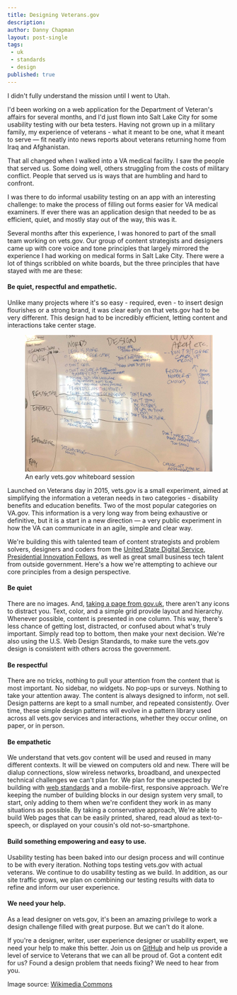 ```yaml
---
title: Designing Veterans.gov
description:
author: Danny Chapman
layout: post-single
tags:
 - uk
 - standards
 - design
published: true
---
```


<div markdown="1">

I didn't fully understand the mission until I went to Utah.

I'd been working on a web application for the Department of Veteran's affairs for several months, and I'd just flown into Salt Lake City for some usability testing with our beta testers. Having not grown up in a military family, my experience of veterans - what it meant to be one, what it meant to serve — fit neatly into news reports about veterans returning home from Iraq and Afghanistan.

<!--more-->

That all changed when I walked into a VA medical facility. I saw the people that served us. Some doing well, others struggling from the costs of military conflict. People that served us is ways that are humbling and hard to confront.

I was there to do informal usability testing on an app with an interesting challenge: to make the process of filling out forms easier for VA medical examiners. If ever there was an application design that needed to be as efficient, quiet, and mostly stay out of the way, this was it.

Several months after this experience, I was honored to part of the small team working on vets.gov. Our group of content strategists and designers came up with core voice and tone principles that largely mirrored the experience I had working on medical forms in Salt Lake City. There were a lot of things scribbled on white boards, but the three principles that have stayed with me are these:

#### Be quiet, respectful and empathetic.

Unlike many projects where it's so easy - required, even - to insert design flourishes or a strong brand, it was clear early on that vets.gov had to be very different. This design had to be incredibly efficient, letting content and interactions take center stage.

</div>

<div markdown="0">

<figure>
  <img src="/assets/images/content/posts/whiteboard.jpg" alt="Caption to image">
<figcaption>
  An early vets.gov whiteboard session
</figcaption>
</figure>

</div>

<div markdown="1">

Launched on Veterans day in 2015, vets.gov is a small experiment, aimed at simplifying the information a veteran needs in two categories - disability benefits and education benefits. Two of the most popular categories on VA.gov. This information is a very long way from being exhaustive or definitive, but it is a start in a new direction — a very public experiment in how the VA can communicate in an agile, simple and clear way.

We're building this with talented team of content strategists and problem solvers, designers and coders from the [United State Digital Service](https://www.whitehouse.gov/digital/united-states-digital-service), [Presidential Innovation Fellows](http://pif.gov), as well as great small business tech talent from outside government. Here's a how we're attempting to achieve our core principles from a design perspective.

#### Be quiet

There are no images. And, [taking a page from gov.uk](https://gds.blog.gov.uk/2013/06/18/retiring-our-icons/), there aren't any icons to distract you. Text, color, and a simple grid provide layout and hierarchy. Whenever possible, content is presented in one column. This way, there's less chance of getting lost, distracted, or confused about what's truly important. Simply read top to bottom, then make your next decision. We're also using the U.S. Web Design Standards, to make sure the vets.gov design is consistent with others across the government.

#### Be respectful

There are no tricks, nothing to pull your attention from the content that is most important. No sidebar, no widgets. No pop-ups or surveys. Nothing to take your attention away. The content is always designed to inform, not sell. Design patterns are kept to a small number, and repeated consistently. Over time, these simple design patterns will evolve in a pattern library used across all vets.gov services and interactions, whether they occur online, on paper, or in person.

#### Be empathetic

We understand that vets.gov content will be used and reused in many different contexts. It will be viewed on computers old and new. There will be dialup connections, slow wireless networks, broadband, and unexpected technical challenges we can't plan for. We plan for the unexpected by building with [web standards](http://www.webstandards.org/) and a mobile-first, responsive approach. We're keeping the number of building blocks in our design system very small, to start, only adding to them when we're confident they work in as many situations as possible. By taking a conservative approach, We're able to build Web pages that can be easily printed, shared, read aloud as text-to-speech, or displayed on your cousin's old not-so-smartphone.

#### Build something empowering and easy to use.

Usability testing has been baked into our design process and will continue to be with every iteration. Nothing tops testing vets.gov with actual veterans. We continue to do usability testing as we build. In addition, as our site traffic grows, we plan on combining our testing results with data to refine and inform our user experience.

#### We need your help.

As a lead designer on vets.gov, it's been an amazing privilege to work a design challenge filled with great purpose. But we can't do it alone.

If you're a designer, writer, user experience designer or usability expert, we need your help to make this better. Join us on [GitHub](https://github.com/department-of-veterans-affairs/vets-website) and help us provide a level of service to Veterans that we can all be proud of. Got a content edit for us? Found a design problem that needs fixing? We need to hear from you.

</div>

<div class="disclaimer" markdown="1">

Image source: [Wikimedia Commons](https://commons.wikimedia.org/wiki/File:Utah_counties_%26_cities.jpg)

</div>
